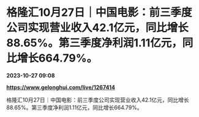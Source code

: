 # 格隆汇10月27日｜中国电影：前三季度公司实现营业收入42.1亿元，同比增长88.65%。第三季度净利润1.11亿元，同比增长664.79%。

**2023-10-27 09:08**

**https://www.gelonghui.com/live/1267414**

格隆汇10月27日｜中国电影：前三季度公司实现营业收入42.1亿元，同比增长88.65%。第三季度净利润1.11亿元，同比增长664.79%。